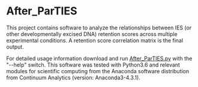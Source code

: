 # After_ParTIES

This project contains software to analyze the relationships between IES (or other developmentally excised DNA) retention scores across multiple experimental conditions. A retention score correlation matrix is the final output.

For detailed usage information download and run [After_ParTIES.py](https://github.com/gh-justanotheruser/After_ParTIES/blob/master/after_ParTIES.py) with the "--help" switch. This software was tested with Python3.6 and relevant modules for scientific computing from the Anaconda software distribution from Continuum Analytics (version: Anaconda3-4.3.1).
